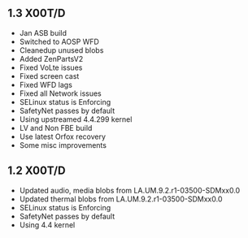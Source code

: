 ## 1.3 X00T/D

- Jan ASB build
- Switched to AOSP WFD
- Cleanedup unused blobs
- Added ZenPartsV2
- Fixed VoLte issues
- Fixed screen cast
- Fixed WFD lags
- Fixed all Network issues
- SELinux status is Enforcing
- SafetyNet passes by default
- Using upstreamed 4.4.299 kernel
- LV and Non FBE build
- Use latest Orfox recovery
- Some misc improvements


## 1.2 X00T/D

- Updated audio, media blobs from LA.UM.9.2.r1-03500-SDMxx0.0
- Updated thermal blobs from LA.UM.9.2.r1-03500-SDMxx0.0
- SELinux status is Enforcing
- SafetyNet passes by default
- Using 4.4 kernel

